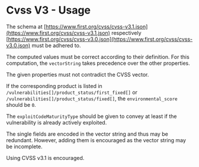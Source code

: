 # Cvss V3 - Usage

The schema at [https://www.first.org/cvss/cvss-v3.1.json](https://www.first.org/cvss/cvss-v3.1.json) respectively [https://www.first.org/cvss/cvss-v3.0.json](https://www.first.org/cvss/cvss-v3.0.json) must be adhered to.

The computed values must be correct according to their definition.
For this computation, the `vectorString` takes precedence over the other properties.

The given properties must not contradict the CVSS vector.

If the corresponding product is listed in `/vulnerabilities[]/product_status/first_fixed[]` or `/vulnerabilities[]/product_status/fixed[]`, the `environmental_score` should be `0`.

The `exploitCodeMaturityType` should be given to convey at least if the vulnerability is already actively exploited.

The single fields are encoded in the vector string and thus may be redundant.
However, adding them is encouraged as the vector string may be incomplete.

Using CVSS v3.1 is encouraged.
